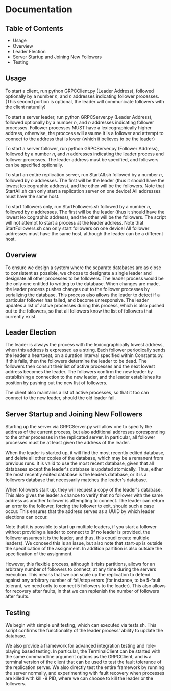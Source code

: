 # Documentation

## Table of Contents
 - Usage
 - Overview
 - Leader Election
 - Server Startup and Joining New Followers
 - Testing

## Usage
To start a client, run python GRPCClient.py (Leader Address), followed optionally by a number *n*, and *n* addresses indicating follower processes. (This second portion is optional, the leader will communicate followers with the client naturally)

To start a server leader, run python GRPCServer.py (Leader Address), followed optionally by a number *n*, and *n* addresses indicating follower processes. Follower processes MUST have a lexicographically higher address, otherwise, the proccess will assume it is a follower and attempt to connect to the address that is lower (which it believes to be the leader)

To start a server follower, run python GRPCServer.py (Follower Address), followed by a number *n*, and *n* addresses indicating the leader process and follower processes. The leader address must be specified, and followers can be specified optionally.

To start an entire replication server, run StartAll.sh followed by a number *n*, followed by *n* addresses. The first will be the leader (thus it should have the lowest lexicographic address), and the other will be the followers. Note that StartAll.sh can only start a replication server on one device! All addresses must have the same host.

To start followers only, run StartFollowers.sh followed by a number *n*, followed by *n* addresses. The first will be the leader (thus it should have the lowest lexicographic address), and the other will be the followers. The script will not attempt to start a process at the leader address. Note that StartFollowers.sh can only start followers on one device! All follower addresses must have the same host, although the leader can be a different host.

## Overview
To ensure we design a system where the separate databases are as close to consistent as possible, we choose to designate a single leader and designate all other processes to be followers. The leader process would be the only one entitled to writing to the database. When changes are made, the leader process pushes changes out to the follower processes by serializing the database. This process also allows the leader to detect if a particular follower has failed, and become unresponsive. The leader updates a list of active processes during this process, which is also pushed out to the followers, so that all followers know the list of followers that currently exist.

## Leader Election
The leader is always the process with the lexicographically lowest address, when this address is expressed as a string. Each follower periodically sends the leader a heartbeat, on a duration interval specified within Constants.py. If this fails, then the followers determine the leader to be dead. The followers then consult their list of active processes and the next lowest address becomes the leader. The followers confirm the new leader by establishing a connection to the new leader, and the leader establishes its position by pushing out the new list of followers.

The client also maintains a list of active processes, so that it too can connect to the new leader, should the old leader fail.

## Server Startup and Joining New Followers
Starting up the server via GRPCServer.py will allow one to specify the address of the current process, but also additional addresses coresponding to the other processes in the replicated server. In particular, all follower processes must be at least given the address of the leader. 

When the leader is started up, it will find the most recently edited database, and delete all other copies of the database, which may be a remanent from previous runs. It is valid to use the most recent database, given that all databases except the leader's database is updated atomically. Thus, either the most recently edited database is the leaders database, or it is a followers database that necessarily matches the leader's database.

When followers start up, they will request a copy of the leader's database. This also gives the leader a chance to verify that no follower with the same address as another follower is attempting to connect. The leader can return an error to the follower, forcing the follower to exit, should such a case occur. This ensures that the address serves as a UUID by which leader elections can occur.

Note that it is possible to start up multiple leaders, if you start a follower without providing a leader to connect to (If no leader is provided, the follower assumes it is the leader, and thus, this coudl create multiple leaders). We conceed this is an issue, but also note that start-up is outside the specification of the assignment. In addition partition is also outside the specification of the assignment. 

However, this flexible process, although it risks partitions, allows for an arbitrary number of followers to connect, at any time during the servers execution. This means that we can scale up the replication to defend against any arbitrary number of fail/stop errors (for instance, to be 5-fault tolerant, we need only to connect 5 followers to the leader). This also allows for recovery after faults, in that we can replenish the number of followers after faults.

## Testing
We begin with simple unit testing, which can executed via tests.sh. This script confirms the functionality of the leader process' ability to update the database.

We also provide a framework for advanced integration testing and role-playing based testing. In particular, the TerminalClient can be started with the same commandline argument options as the GRPCClient, and is a terminal version of the client that can be used to test the fault tolerance of the replication server. We also directly test the entire framework by running the server normally, and experimenting with fault recovery when processes are killed with kill -9 PID, where we can choose to kill the leader or the followers.